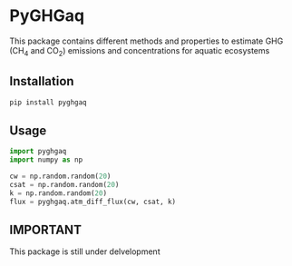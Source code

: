 # PyGHGaq 

This package contains different methods and properties to estimate GHG (CH<sub>4</sub> and CO<sub>2</sub>) emissions and concentrations for aquatic ecosystems

## Installation
```sh
pip install pyghgaq
```

## Usage

```python
import pyghgaq
import numpy as np

cw = np.random.random(20)
csat = np.random.random(20)
k = np.random.random(20)
flux = pyghgaq.atm_diff_flux(cw, csat, k)
```

## IMPORTANT
This package is still under delvelopment
